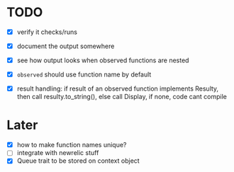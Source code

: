 
# TODO

- [x] verify it checks/runs
- [x] document the output somewhere
- [x] see how output looks when observed functions are nested


- [x] `observed` should use function name by default
- [x] result handling: if result of an observed function implements Resulty,
      then call resulty.to_string(), else call Display, if none, code cant 
      compile

# Later

- [x] how to make function names unique?
- [ ] integrate with newrelic stuff
- [x] Queue trait to be stored on context object